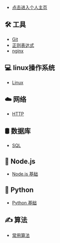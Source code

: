- [点击进入个人主页](https://adomikao.com)<br/>

## 🛠️ 工具

- [Git](mark/Git.md) </br>
- [正则表达式](mark/正则表达式.md) </br>
- [nginx](mark/Nginx.md)</br>



## 💻 linux操作系统

- [Linux](mark/Linux.md)

## ☁️ 网络

- [HTTP](mark/HTTP.md) </br>


## 🛢️ 数据库

- [SQL](mark/SQL.md) </br>


## 🎄 Node.js
- [Node.js 基础](mark/Node.js%20基础.md) </br>


## 🐍 Python
- [Python 基础](mark/Python%20基础.md) </br>


##  ✍️ 算法

- [常用算法](mark/算法.md)
